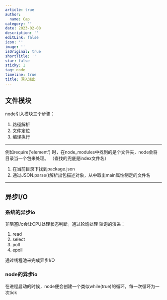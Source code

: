 ```yaml
---
article: true
author:
  name: Cap
category: ''
date: 2023-02-08
description: ''
editLink: false
icon: ''
image: ''
isOriginal: true
shortTitle: ''
star: false
sticky: 1
tag: node
timeline: true
title: 深入浅出
---
```





  ## 文件模块
node引入模块三个步骤：

1. 路径解析
2. 文件定位
3. 编译执行

---

例如require('element') 时，在node_modules中找到的是个文件夹，node会将目录当一个包来处理。
（查找的兜底是index文件名）

1. 在当前目录下找到package.json
2. 通过JSON.parse()解析出包描述对象，从中取出main属性制定的文件名

---

## 异步I/O
### 系统的异步io
非阻塞i/o会让CPU处理状态判断。通过轮询处理
轮询的演进：

1. read
2. select
3. poll
4. epoll

通过线程池来完成异步I/O
### node的异步io
在进程启动的时候，node便会创建一个类似while(true)的循环，每一次循环为一次tick

